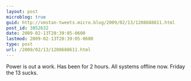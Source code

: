 ```yaml
---
layout: post
microblog: true
guid: http://vmstan-tweets.micro.blog/2009/02/13/1208688611.html
post_id: 3052632
date: 2009-02-13T20:39:05-0600
lastmod: 2009-02-13T20:39:05-0600
type: post
url: /2009/02/13/1208688611.html
---
```

Power is out a work. Has been for 2 hours. All systems offline now. Friday the 13 sucks.
